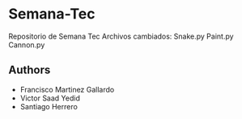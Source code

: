 # Semana-Tec
Repositorio de Semana Tec 
Archivos cambiados:
Snake.py
Paint.py
Cannon.py

## Authors 
- Francisco Martinez Gallardo 
- Victor Saad Yedid
- Santiago Herrero
